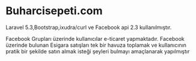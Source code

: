 # Buharcisepeti.com

Laravel 5.3,Bootstrap,ixudra/curl ve Facebook api 2.3 kullanılmıştır.

Facebook Grupları üzerinde kullanıcılar e-ticaret yapmaktadır. Facebook üzerinde bulunan Esigara satışları tek bir havuza toplamak ve kullanıcının pratik bir şekilde satın almak isteği şeyleri bulmayı amaçlanarak yapılmıştır 
